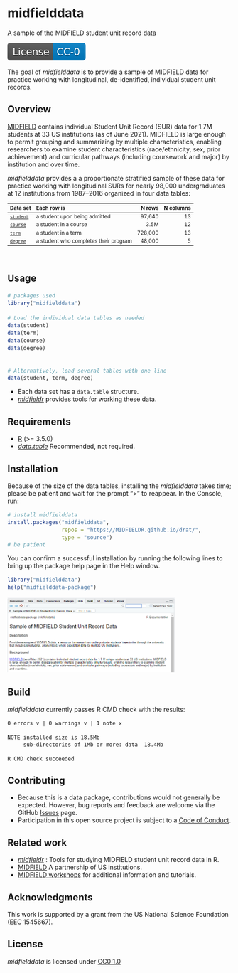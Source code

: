 
<!-- README.md is generated from README.Rmd. Please edit that file -->

# midfielddata

A sample of the MIDFIELD student unit record data

<!-- badges: start -->

[![License](man/figures/License-CC-0-blue.svg)](https://creativecommons.org/publicdomain/zero/1.0/)
<!-- badges: end -->

The goal of *midfielddata* is to provide a sample of MIDFIELD data for
practice working with longitudinal, de-identified, individual student
unit records.

## Overview

[MIDFIELD](https://engineering.purdue.edu/MIDFIELD) contains individual
Student Unit Record (SUR) data for 1.7M students at 33 US institutions
(as of June 2021). MIDFIELD is large enough to permit grouping and
summarizing by multiple characteristics, enabling researchers to examine
student characteristics (race/ethnicity, sex, prior achievement) and
curricular pathways (including coursework and major) by institution and
over time.

*midfielddata* provides a a proportionate stratified sample of these
data for practice working with longitudinal SURs for nearly 98,000
undergraduates at 12 institutions from 1987–2016 organized in four data
tables:

<small>

| Data set                                                                     | Each row is                           |  N rows | N columns |
|:-----------------------------------------------------------------------------|:--------------------------------------|--------:|----------:|
| [`student`](https://midfieldr.github.io/midfielddata/reference/student.html) | a student upon being admitted         |  97,640 |        13 |
| [`course`](https://midfieldr.github.io/midfielddata/reference/course.html)   | a student in a course                 |    3.5M |        12 |
| [`term`](https://midfieldr.github.io/midfielddata/reference/term.html)       | a student in a term                   | 728,000 |        13 |
| [`degree`](https://midfieldr.github.io/midfielddata/reference/degree.html)   | a student who completes their program |  48,000 |         5 |

</small><br>

## Usage

``` r
# packages used 
library("midfielddata")

# Load the individual data tables as needed
data(student)
data(term)
data(course)
data(degree)


# Alternatively, load several tables with one line
data(student, term, degree)
```

-   Each data set has a `data.table` structure.
-   [*midfieldr*](https://midfieldr.github.io/midfieldr) provides tools
    for working these data.

## Requirements

-   [R](https://www.r-project.org/) (>= 3.5.0)
-   [*data.table*](https://rdatatable.gitlab.io/data.table/)
    Recommended, not required.

## Installation

Because of the size of the data tables, installing the *midfielddata*
takes time; please be patient and wait for the prompt “\>” to reappear.
In the Console, run:

``` r
# install midfielddata  
install.packages("midfielddata", 
                 repos = "https://MIDFIELDR.github.io/drat/", 
                 type = "source")
# be patient
```

You can confirm a successful installation by running the following lines
to bring up the package help page in the Help window.

``` r
library("midfielddata")
help("midfielddata-package")
```

<img src="man/figures/README-midfielddata-help-page-1.png" width="75%" />

## Build

*midfielddata* currently passes R CMD check with the results:

    0 errors v | 0 warnings v | 1 note x

    NOTE installed size is 18.5Mb
         sub-directories of 1Mb or more: data  18.4Mb

    R CMD check succeeded  

## Contributing

-   Because this is a data package, contributions would not generally be
    expected. However, bug reports and feedback are welcome via the
    GitHub [Issues](https://github.com/MIDFIELDR/midfielddata/issues)
    page.
-   Participation in this open source project is subject to a [Code of
    Conduct](CONDUCT.html).

## Related work

-   [*midfieldr*](https://midfieldr.github.io/midfieldr/) : Tools for
    studying MIDFIELD student unit record data in R.
-   [MIDFIELD](https://engineering.purdue.edu/MIDFIELD) A partnership of
    US institutions.
-   [MIDFIELD
    workshops](https://midfieldr.github.io/2021-asee-workshop/) for
    additional information and tutorials.

## Acknowledgments

This work is supported by a grant from the US National Science
Foundation (EEC 1545667).

## License

*midfielddata* is licensed under [CC0
1.0](https://creativecommons.org/publicdomain/zero/1.0/legalcode)
